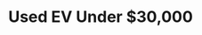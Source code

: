 ---
layout: costpage
title: Used EV Under $30,000
permalink: /EVunder30/
maxprice: 30001
minprice: 20001
---